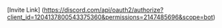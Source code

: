 [Invite Link] (https://discord.com/api/oauth2/authorize?client_id=1204137800543375360&permissions=2147485696&scope=bot)
